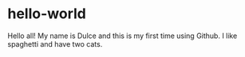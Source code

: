 # hello-world
Hello all!
My name is Dulce and this is my first time using Github. 
I like spaghetti and have two cats.
